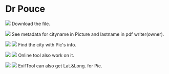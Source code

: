 # **Dr Pouce**
![](https://i.imgur.com/NjPMEJp.png)
Download the file.

![](https://i.imgur.com/yrThGmP.png)
See metadata for cityname in Picture and lastname in pdf writer(owner).

![](https://i.imgur.com/2g1fLyw.png)
![](https://i.imgur.com/9PGVQk3.png)
Find the  city with Pic's info.

![](https://i.imgur.com/mrZ7BZA.png)
![](https://i.imgur.com/9Rlffqm.png)
Online tool also work on it. 

![](https://i.imgur.com/9QiBFeQ.png)
![](https://i.imgur.com/bbJEOsI.png)
ExifTool can also get Lat.&Long. for Pic.

